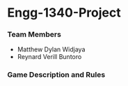 # Engg-1340-Project
### Team Members
- Matthew Dylan Widjaya
- Reynard Verill Buntoro
### Game Description and Rules
